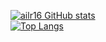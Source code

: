 <!--
**ailr16/ailr16** is a ✨ _special_ ✨ repository because its `README.md` (this file) appears on your GitHub profile.

Here are some ideas to get you started:

- 🔭 I’m currently working on ...
- 🌱 I’m currently learning ...
- 👯 I’m looking to collaborate on ...
- 🤔 I’m looking for help with ...
- 💬 Ask me about ...
- 📫 How to reach me: ...
- 😄 Pronouns: ...
- ⚡ Fun fact: ...
-->

[![ailr16 GitHub stats](https://github-readme-stats-three-theta-94.vercel.app/api?username=ailr16&count_private=true&show_icons=true&theme=gotham)](https://github.com/ailr16)  
[![Top Langs](https://github-readme-stats-three-theta-94.vercel.app/api/top-langs/?username=ailr16&theme=gotham)](https://github.com/ailr16)
